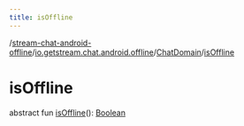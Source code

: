 ```yaml
---
title: isOffline
---
```

/[stream-chat-android-offline](../../index.md)/[io.getstream.chat.android.offline](../index.md)/[ChatDomain](index.md)/[isOffline](isOffline.md)  
  
  
  
# isOffline  
abstract fun [isOffline](isOffline.md)(): [Boolean](https://kotlinlang.org/api/latest/jvm/stdlib/kotlin/-boolean/index.html)
